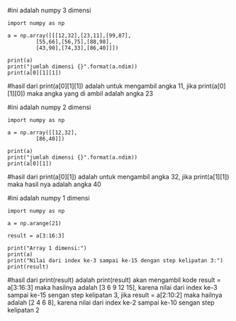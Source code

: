 #ini adalah numpy 3 dimensi

    import numpy as np

    a = np.array([[[12,32],[23,11],[99,87],
	         [55,66],[56,75],[88,98],			
	         [43,90],[74,33],[86,40]]])

    print(a)
    print("jumlah dimensi {}".format(a.ndim))
    print(a[0][1][1])

#hasil dari print(a[0][1][1]) adalah untuk mengambil angka 11, jika print(a[0][1][0]) maka angka yang di ambil adalah angka 23


#ini adalah numpy 2 dimensi

	import numpy as np
	
	a = np.array([[12,32],
		     [86,40]])
	
	print(a)
	print("jumlah dimensi {}".format(a.ndim))
	print(a[0][1])

#hasil dari print(a[0][1]) adalah untuk mengambil angka 32, jika print(a[1][1]) maka hasil nya adalah angka 40


 #ini adalah numpy 1 dimensi

	import numpy as np
	
	a = np.arange(21)
	
	result = a[3:16:3]
	
	print("Array 1 dimensi:")
	print(a)
	print("Nilai dari index ke-3 sampai ke-15 dengan step kelipatan 3:")
	print(result)

 #hasil dari print(result) adalah print(result) akan mengambil kode result = a[3:16:3] maka hasilnya adalah [3 6 9 12 15], karena nilai dari index ke-3 sampai ke-15 sengan step kelipatan 3, jika result = a[2:10:2] maka hailnya adalah [2 4 6 8], karena nilai dari index ke-2 sampai ke-10 sengan step kelipatan 2

 
